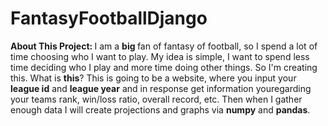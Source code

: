 <h1>FantasyFootballDjango</h1>

<b>About This Project: </b>
I am a <b> big </b> fan of fantasy of football, so I spend a lot of time choosing who I want to play. My idea is simple, I want to spend less time deciding who I play and more time doing other things. So I'm creating this. What is <b>this</b>? This is going to be a website, where you input your <b>league id</b> and <b>league year</b> and in response get information youregarding your teams rank, win/loss ratio, overall record, etc. Then when I gather enough data I will create projections and graphs via <b>numpy</b> and <b>pandas</b>.
